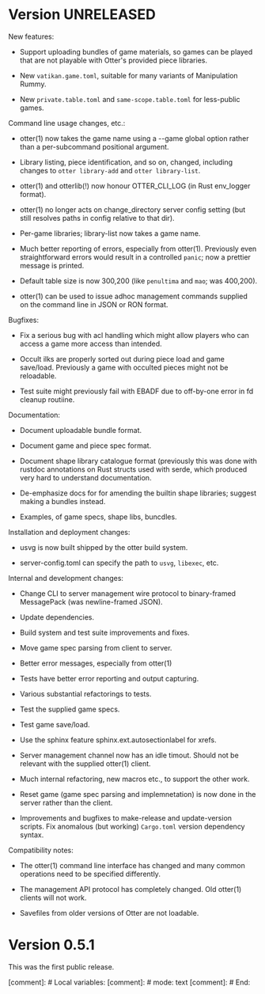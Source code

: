 Version UNRELEASED
==================

New features:

 * Support uploading bundles of game materials, so games can be played
   that are not playable with Otter's provided piece libraries.

 * New `vatikan.game.toml`, suitable for many variants of
   Manipulation Rummy.

 * New `private.table.toml` and `same-scope.table.toml` for
   less-public games.

Command line usage changes, etc.:

 * otter(1) now takes the game name using a --game global option
   rather than a per-subcommand positional argument. 

 * Library listing, piece identification, and so on, changed,
   including changes to `otter library-add` and `otter library-list`.

 * otter(1) and otterlib(!) now honour OTTER_CLI_LOG
   (in Rust env_logger format).

 * otter(1) no longer acts on change_directory server config
   setting (but still resolves paths in config relative to that dir).

 * Per-game libraries; library-list now takes a game name.

 * Much better reporting of errors, especially from otter(1).
   Previously even straightforward errors would result in a controlled
   `panic`; now a prettier message is printed.

 * Default table size is now 300,200 (like `penultima` and `mao`; was
   400,200).

  * otter(1) can be used to issue adhoc management commands supplied
    on the command line in JSON or RON format.

Bugfixes:

 * Fix a serious bug with acl handling which might allow players who
   can access a game more access than intended.

 * Occult ilks are properly sorted out during piece load and game
   save/load.  Previously a game with occulted pieces might not be
   reloadable.

 * Test suite might previously fail with EBADF due to off-by-one error
   in fd cleanup routiine.

Documentation:

 * Document uploadable bundle format.

 * Document game and piece spec format.

 * Document shape library catalogue format (previously this was
   done with rustdoc annotations on Rust structs used with serde,
   which produced very hard to understand documentation.
 
 * De-emphasize docs for for amending the builtin shape libraries;
   suggest making a bundles instead.

 * Examples, of game specs, shape libs, buncdles.

Installation and deployment changes:

 * usvg is now built shipped by the otter build system.

 * server-config.toml can specify the path to `usvg`, `libexec`,
   etc.

Internal and development changes:

 * Change CLI to server management wire protocol to binary-framed
   MessagePack (was newline-framed JSON).

 * Update dependencies.

 * Build system and test suite improvements and fixes.

 * Move game spec parsing from client to server.

 * Better error messages, especially from otter(1)

 * Tests have better error reporting and output capturing.

 * Various substantial refactorings to tests.

 * Test the supplied game specs.

 * Test game save/load.

 * Use the sphinx feature sphinx.ext.autosectionlabel for xrefs.

 * Server management channel now has an idle timout.  Should not be
   relevant with the supplied otter(1) client.

 * Much internal refactoring, new macros etc., to support the other
   work.

 * Reset game (game spec parsing and implemnetation) is now
   done in the server rather than the client.
 
 * Improvements and bugfixes to make-release and update-version
   scripts.  Fix anomalous (but working) `Cargo.toml` version
   dependency syntax.

Compatibility notes:

 * The otter(1) command line interface has changed and many common
   operations need to be specified differently.

 * The management API protocol has completely changed.  Old otter(1)
   clients will not work.

 * Savefiles from older versions of Otter are not loadable.

Version 0.5.1
=============

This was the first public release.

[comment]: # Local variables:
[comment]: # mode: text
[comment]: # End:
